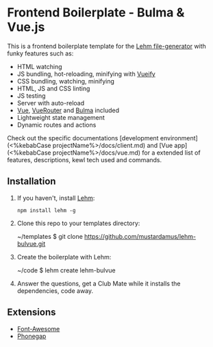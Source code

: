 # Frontend Boilerplate - Bulma & Vue.js

This is a frontend boilerplate template for the
[Lehm file-generator](https://mustardamus.github.io/lehm/) with funky features
such as:

- HTML watching
- JS bundling, hot-reloading, minifying with
  [Vueify](https://github.com/vuejs/vueify)
- CSS bundling, watching, minifying
- HTML, JS and CSS linting
- JS testing
- Server with auto-reload
- [Vue](http://vuejs.org/), [VueRouter](router.vuejs.org/en/index.html) and
  [Bulma](http://bulma.io/) included
- Lightweight state management
- Dynamic routes and actions

Check out the specific documentations
[development environment](<%kebabCase projectName%>/docs/client.md) and
[Vue app](<%kebabCase projectName%>/docs/vue.md) for a extended list of
features, descriptions, kewl tech used and commands.


## Installation

1. If you haven't, install [Lehm](https://mustardamus.github.io/lehm/):

    `npm install lehm -g`

2. Clone this repo to your templates directory:

    ~/templates $ git clone https://github.com/mustardamus/lehm-bulvue.git

3. Create the boilerplate with Lehm:

    ~/code $ lehm create lehm-bulvue

4. Answer the questions, get a Club Mate while it installs the dependencies,
   code away.

## Extensions

- [Font-Awesome](https://github.com/mustardamus/lehm-bulvue-extend-fontawesome)
- [Phonegap](https://github.com/mustardamus/lehm-bulvue-extend-phonegap)
